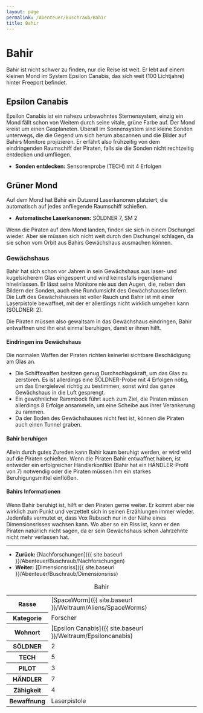 ```yaml
---
layout: page
permalink: /Abenteuer/Buschraub/Bahir
title: Bahir
---
```



# Bahir


Bahir ist nicht schwer zu finden, nur die Reise ist weit. Er lebt auf einem kleinen Mond im System Epsilon Canabis, das sich weit (100 Lichtjahre) hinter Freeport befindet.

## Epsilon Canabis

Epsilon Canabis ist ein nahezu unbewohntes Sternensystem, einzig ein Mond fällt schon von Weitem durch seine vitale, grüne Farbe auf. Der Mond kreist um einen Gasplaneten. Überall im Sonnensystem sind kleine Sonden unterwegs, die die Gegend um sich herum abscannen und die Bilder auf Bahirs Monitore projizieren. Er erfährt also frühzeitig von dem eindringenden Raumschiff der Piraten, falls sie die Sonden nicht rechtzeitig entdecken und umfliegen.

- **Sonden entdecken:** Sensorenprobe (TECH) mit 4 Erfolgen

## Grüner Mond

Auf dem Mond hat Bahir ein Dutzend Laserkanonen platziert, die automatisch auf jedes anfliegende Raumschiff schießen.

- **Automatische Laserkanonen:** SÖLDNER 7, SM 2

Wenn die Piraten auf dem Mond landen, finden sie sich in einem Dschungel wieder. Aber sie müssen sich nicht weit durch den Dschungel schlagen, da sie schon vom Orbit aus Bahirs Gewächshaus ausmachen können.

### Gewächshaus

Bahir hat sich schon vor Jahren in sein Gewächshaus aus laser- und kugelsicherem Glas eingesperrt und wird keinesfalls irgendjemand hineinlassen. Er lässt seine Monitore nie aus den Augen, die, neben den Bildern der Sonden, auch eine Rundumsicht des Gewächshauses liefern. Die Luft des Gewächshauses ist voller Rauch und Bahir ist mit einer Laserpistole bewaffnet, mit der er allerdings nicht wirklich umgehen kann (SÖLDNER: 2).

Die Piraten müssen also gewaltsam in das Gewächshaus eindringen, Bahir entwaffnen und ihn erst einmal beruhigen, damit er ihnen hilft.

#### Eindringen ins Gewächshaus

Die normalen Waffen der Piraten richten keinerlei sichtbare Beschädigung am Glas an.

- Die Schiffswaffen besitzen genug Durchschlagskraft, um das Glas zu zerstören. Es ist allerdings eine SÖLDNER-Probe mit 4 Erfolgen nötig, um das Energielevel richtig zu bestimmen, sonst wird das ganze Gewächshaus in die Luft gesprengt.
- Ein gewöhnlicher Rammbock führt auch zum Ziel, die Piraten müssen allerdings 8 Erfolge ansammeln, um eine Scheibe aus ihrer Verankerung zu rammen.
- Da der Boden des Gewächshauses nicht fest ist, können die Piraten auch einen Tunnel graben.

#### Bahir beruhigen

Allein durch gutes Zureden kann Bahir kaum beruhigt werden, er wird wild auf die Piraten schießen. Wenn die Piraten Bahir entwaffnet haben, ist entweder ein erfolgreicher Händlerkonflikt (Bahir hat ein HÄNDLER-Profil von 7) notwendig oder die Piraten müssen ihm ein starkes Beruhigungsmittel einflößen.

#### Bahirs Informationen

Wenn Bahir beruhigt ist, hilft er den Piraten gerne weiter. Er kommt aber nie wirklich zum Punkt und verzettelt sich in seinen Erzählungen immer wieder. Jedenfalls vermutet er, dass Vox Rubusch nur in der Nähe eines Dimensionsrisses wachsen kann. Wo aber so ein Riss ist, kann er den Piraten natürlich nicht sagen, da er sein Gewächshaus schon Jahrzehnte nicht mehr verlassen hat.


***
- **Zurück:** [Nachforschungen]({{ site.baseurl }}/Abenteuer/Buschraub/Nachforschungen)
- **Weiter:** [Dimensionsriss]({{ site.baseurl }}/Abenteuer/Buschraub/Dimensionsriss)


<aside>
<table data-type="slc">
<caption>Bahir</caption>
<tbody>
<tr><th>Rasse</th><td>[SpaceWorm]({{ site.baseurl }}/Weltraum/Aliens/SpaceWorms)</td></tr>
<tr><th>Kategorie</th><td>Forscher</td></tr>
<tr><th>Wohnort</th><td>[Epsilon Canabis]({{ site.baseurl }}/Weltraum/Epsiloncanabis)</td></tr>
<tr><th>SÖLDNER</th><td>2</td></tr>
<tr><th>TECH</th><td>5</td></tr>
<tr><th>PILOT</th><td>3</td></tr>
<tr><th>HÄNDLER</th><td>7</td></tr>
<tr><th>Zähigkeit</th><td>4</td></tr>
<tr><th>Bewaffnung</th><td>Laserpistole</td></tr>
</tbody>
</table>

</aside>

